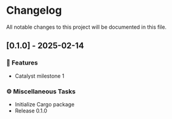 # Changelog

All notable changes to this project will be documented in this file.

## [0.1.0] - 2025-02-14

### 🚀 Features

- Catalyst milestone 1

### ⚙️ Miscellaneous Tasks

- Initialize Cargo package
- Release 0.1.0

<!-- generated by git-cliff -->
